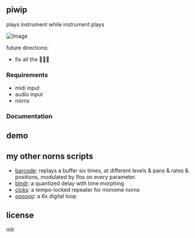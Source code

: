 ## piwip

plays instrument while instrument plays

![Image](https://user-images.githubusercontent.com/6550035/91628872-c47b8c80-e978-11ea-9d07-df79ef337a0f.gif)


future directions:

- fix all the 🐛🐛🐛

### Requirements

- midi input
- audio input
- norns


### Documentation


## demo 


## my other norns scripts

- [barcode](https://github.com/schollz/barcode): replays a buffer six times, at different levels & pans & rates & positions, modulated by lfos on every parameter.
- [blndr](https://github.com/schollz/blndr): a quantized delay with time morphing
- [clcks](https://github.com/schollz/clcks): a tempo-locked repeater for monome norns
- [oooooo](https://github.com/schollz/oooooo): a 6x digital loop

## license 

mit 


